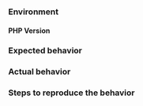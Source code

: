 ### Environment
#### PHP Version

### Expected behavior

### Actual behavior

### Steps to reproduce the behavior
